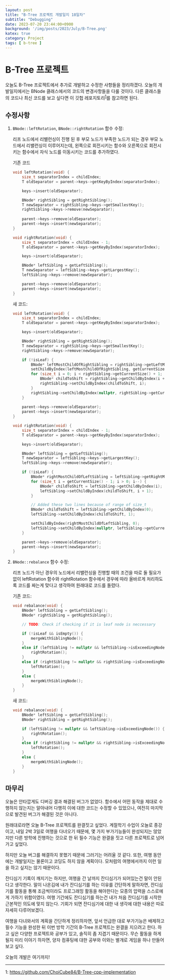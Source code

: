 ```yaml
---
layout: post
title: "B-Tree 프로젝트 개발일지 18일차"
subtitle: "Debugging"
date: 2023-07-20 23:44:00+0900
background: '/img/posts/2023/July/B-Tree.png'
katex: true
category: Project
tags: [ b-tree ]
---
```


# B-Tree 프로젝트

오늘도 B-Tree 프로젝트에서 추가로 개발하고 수정한 사항들을 정리하겠다. 오늘의 개발일지에서는 BNode 클래스에서의 코드의 변경사항들을 다룰 것이다. 다른 클래스들의 코드나 최신 코드를 보고 싶다면 이 깃헙 레포지토리<sup>[1](#footnote_1)</sup>를 참고하면 된다.

## 수정사항

1. `BNode::leftRotation`, `BNode::rightRotation` 함수 수정:

	리프 노드에서 리밸런싱이 진행 된 후 부모 노드가 부족한 노드가 되는 경우 부모 노드에서 리밸런싱이 이루어지는데, 왼쪽으로 회전시키는 함수와 오른쪽으로 회전시키는 함수에서 자식 노드를 이동시키는 코드를 추가하였다.

	기존 코드
	```cpp
	void leftRotation(void) {
		size_t separatorIndex = childIndex;
		T oldSeparator = parent->keys->getKeyByIndex(separatorIndex);

		keys->insert(oldSeparator);

		BNode* rightSibling = getRightSibling();
		T newSeparator = rightSibling->keys->getSmallestKey();
		rightSibling->keys->remove(newSeparator);
		
		parent->keys->remove(oldSeparator);
		parent->keys->insert(newSeparator);
	}

	void rightRotation(void) {
		size_t separatorIndex = childIndex - 1;
		T oldSeparator = parent->keys->getKeyByIndex(separatorIndex);

		keys->insert(oldSeparator);

		BNode* leftSibling = getLeftSibling();
		T newSeparator = leftSibling->keys->getLargestKey();
		leftSibling->keys->remove(newSeparator);

		parent->keys->remove(oldSeparator);
		parent->keys->insert(newSeparator);
	}
	```

	새 코드:
	```cpp
	void leftRotation(void) {
		size_t separatorIndex = childIndex;
		T oldSeparator = parent->keys->getKeyByIndex(separatorIndex);

		keys->insert(oldSeparator);

		BNode* rightSibling = getRightSibling();
		T newSeparator = rightSibling->keys->getSmallestKey();
		rightSibling->keys->remove(newSeparator);

		if (!isLeaf) {
			BNode* leftMostChildOfRightSibling = rightSibling->getLeftMostChild();
			setChildByIndex(leftMostChildOfRightSibling, getCurrentSize());
			for (size_t i = 0; i < rightSibling->getCurrentSize() + 1; i++) {
				BNode* childToShift = rightSibling->getChildByIndex(i + 1);
				rightSibling->setChildByIndex(childToShift, i);
			}
			rightSibling->setChildByIndex(nullptr, rightSibling->getCurrentSize()); // TODO: Check if this line is neccessary
		}
		
		parent->keys->remove(oldSeparator);
		parent->keys->insert(newSeparator);
	}

	void rightRotation(void) {
		size_t separatorIndex = childIndex - 1;
		T oldSeparator = parent->keys->getKeyByIndex(separatorIndex);

		keys->insert(oldSeparator);

		BNode* leftSibling = getLeftSibling();
		T newSeparator = leftSibling->keys->getLargestKey();
		leftSibling->keys->remove(newSeparator);

		if (!isLeaf) {
			BNode* rightMostChildOfLeftSibling = leftSibling->getRightMostChild();
			for (size_t i = getCurrentSize() - 1; i > 0; i--) {
				BNode* childToShift = leftSibling->getChildByIndex(i);
				leftSibling->setChildByIndex(childToShift, i + 1);
			}

			// Added these two lines because of range of size_t
			BNode* childToShift = leftSibling->getChildByIndex(0);
			leftSibling->setChildByIndex(childToShift, 1);

			setChildByIndex(rightMostChildOfLeftSibling, 0);
			leftSibling->setChildByIndex(nullptr, leftSibling->getCurrentSize()); // TODO: Check if this line is neccessary
		}

		parent->keys->remove(oldSeparator);
		parent->keys->insert(newSeparator);
	}
	```

2. `BNode::rebalance` 함수 수정:

    리프 노드가 아닌 경우의 노드에서 리밸런싱을 진행할 때의 조건을 따로 둘 필요가 없이 leftRotation 함수와 rightRotation 함수에서 경우에 따라 올바르게 처리하도록 코드를 짜는게 맞다고 생각하여 원래대로 코드를 돌렸다.

    기존 코드:
    ```cpp
	void rebalance(void) {
		BNode* leftSibling = getLeftSibling();
		BNode* rightSibling = getRightSibling();

		// TODO: Check if checking if it is leaf node is neccessary

		if (!isLeaf && isEmpty()) {
			mergeWithSiblingNode();
		}
		else if (leftSibling != nullptr && leftSibling->isExceedingNode()) {
			rightRotation();
		}
		else if (rightSibling != nullptr && rightSibling->isExceedingNode()) {
			leftRotation();
		}
		else {
			mergeWithSiblingNode();
		}
	}
    ```

    새 코드:
    ```cpp
    void rebalance(void) {
		BNode* leftSibling = getLeftSibling();
		BNode* rightSibling = getRightSibling();

        if (leftSibling != nullptr && leftSibling->isExceedingNode()) {
			rightRotation();
		}
		else if (rightSibling != nullptr && rightSibling->isExceedingNode()) {
			leftRotation();
		}
		else {
			mergeWithSiblingNode();
		}
	}
    ```

## 마무리

오늘은 안타깝게도 디버깅 결과 해결된 버그가 없었다. 함수에서 어떤 동작을 제대로 수행하지 않는지는 알아내어 다행히 이에 대한 코드는 수정할 수 있었으나, 여전히 마지막으로 발견된 버그가 해결된 것은 아니다.

원래대로라면 오늘 B-Tree 프로젝트를 완결짓고 싶었다. 계절학기 수업이 오늘로 종강이고, 내일 2박 3일로 여행을 다녀오기 때문에, 몇 가지 부가기능들이 완성되지는 않았지만 다른 방학에 진행하는 것으로 한 뒤 필수 기능은 완결을 짓고 다른 프로젝트로 넘어가고 싶었다.

하지만 오늘 버그를 해결하지 못했기 때문에 그러기는 어려울 것 같다. 또한, 여행 동안에는 개발일지는 물론이고 코딩도 하지 않을 계획이다. 모처럼의 여행에서까지 이런 일을 하고 싶지는 않기 때문이다.

잔디심기 기록이 깨지기는 하지만, 여행을 간 날까지 잔디심기가 되어있는건 말이 안된다고 생각한다. 말이 나온김에 내가 잔디심기를 하는 이유를 간단하게 말하자면, 잔디심기를 활동을 통해 조금씩이라도 프로그래밍 활동을 해야한다는 모종의 압력을 스스로에게 가하기 위함이였다. 여행 기간에도 잔디심기를 하는건 내가 처음 잔디심기를 시작한 근본적인 의도에 맞지 않는다. 기회가 되면 잔디심기에 대한 내 생각에 대한 내용은 따로 자세히 다루어보겠다.

여행을 다녀와서의 계획을 간단하게 정리하자면, 앞서 언급한 대로 부가기능은 배제하고 필수 기능을 완성한 뒤 이번 방학 기간의 B-Tree 프로젝트는 완결을 지으려고 한다. 하고 싶은 다양한 프로젝트와 공부가 있고, 솔직히 좀 지겹기 때문이다. 무슨 활동을 하게 될지 미리 이야기 하자면, 양자 컴퓨팅에 대한 공부와 이와는 별개로 게임을 하나 만들어보고 싶다.

오늘의 개발은 여기까지!

- - -
<a name="footnote_1">1</a>: <https://github.com/ChoiCube84/B-Tree-cpp-implementation>  